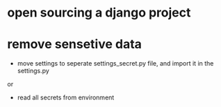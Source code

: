 # open sourcing a django project

<!--
ID: 480e9d78-5044-49f9-9ab3-a03631d49699
Status: draft
Date: 2017-07-14T20:51:00
Modified: 2017-07-14T20:51:00
wp_id: 712
-->

# remove sensetive data

* move settings to seperate settings_secret.py file, and import it in the settings.py

or

* read all secrets from environment